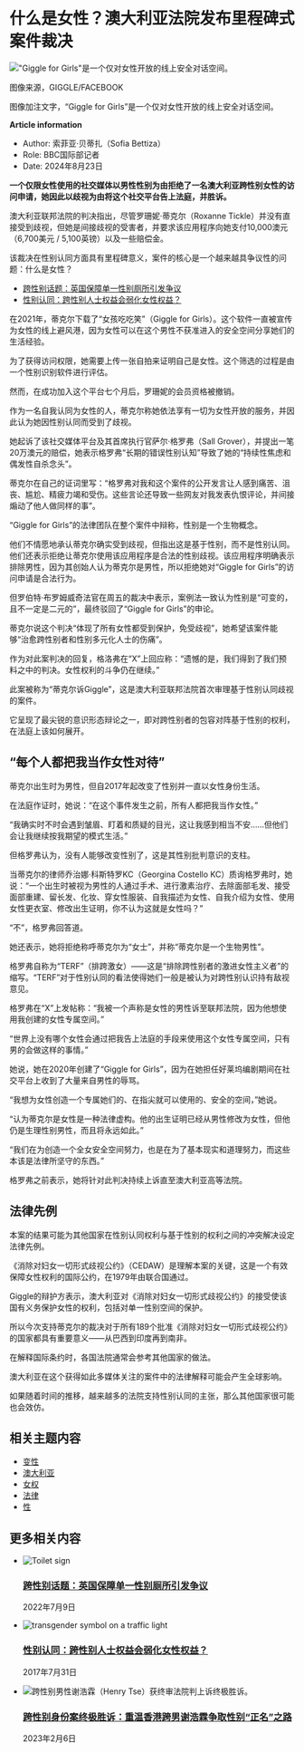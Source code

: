 # 什么是女性？澳大利亚法院发布里程碑式案件裁决

!["Giggle for Girls"是一个仅对女性开放的线上安全对话空间。](https://ichef.bbci.co.uk/ace/ws/640/cpsprodpb/66E8/production/_133544362_2981256d-0d8f-498c-8ac8-043d9ae6b3fe.jpg.webp)

图像来源，GIGGLE/FACEBOOK

图像加注文字，“Giggle for Girls”是一个仅对女性开放的线上安全对话空间。

**Article information**

- Author: 索菲亚·贝蒂扎（Sofia Bettiza）
- Role: BBC国际部记者
- Date: 2024年8月23日

**一个仅限女性使用的社交媒体以男性性别为由拒绝了一名澳大利亚跨性别女性的访问申请，她因此以歧视为由将这个社交平台告上法庭，并胜诉。**

澳大利亚联邦法院的判决指出，尽管罗珊妮·蒂克尔（Roxanne Tickle）并没有直接受到歧视，但她是间接歧视的受害者，并要求该应用程序向她支付10,000澳元（6,700美元 / 5,100英镑）以及一些赔偿金。

该裁决在性别认同方面具有里程碑意义，案件的核心是一个越来越具争议性的问题：什么是女性？

- [跨性别话题：英国保障单一性别厕所引发争议](/zhongwen/simp/uk-62050253)
- [性别认同：跨性别人士权益会弱化女性权益？](/zhongwen/simp/uk-40772676)

在2021年，蒂克尔下载了“女孩吃吃笑”（Giggle for Girls）。这个软件一直被宣传为女性的线上避风港，因为女性可以在这个男性不获准进入的安全空间分享她们的生活经验。

为了获得访问权限，她需要上传一张自拍来证明自己是女性。这个筛选的过程是由一个性别识别软件进行评估。

然而，在成功加入这个平台七个月后，罗珊妮的会员资格被撤销。

作为一名自我认同为女性的人，蒂克尔称她依法享有一切为女性开放的服务，并因此认为她因性别认同而受到了歧视。

她起诉了该社交媒体平台及其首席执行官萨尔·格罗弗（Sall Grover），并提出一笔20万澳元的赔偿，她表示格罗弗“长期的错误性别认知”导致了她的“持续性焦虑和偶发性自杀念头”。

蒂克尔在自己的证词里写：“格罗弗对我和这个案件的公开发言让人感到痛苦、沮丧、尴尬、精疲力竭和受伤。这些言论还导致一些网友对我发表仇恨评论，并间接煽动了他人做同样的事”。

“Giggle for Girls”的法律团队在整个案件中辩称，性别是一个生物概念。

他们不情愿地承认蒂克尔确实受到歧视，但指出这是基于性别，而不是性别认同。他们还表示拒绝让蒂克尔使用该应用程序是合法的性别歧视。该应用程序明确表示排除男性，因为其创始人认为蒂克尔是男性，所以拒绝她对“Giggle for Girls”的访问申请是合法行为。

但罗伯特·布罗姆威奇法官在周五的裁决中表示，案例法一致认为性别是“可变的，且不一定是二元的”，最终驳回了“Giggle for Girls”的申论。

蒂克尔说这个判决“体现了所有女性都受到保护，免受歧视”，她希望该案件能够“治愈跨性别者和性别多元化人士的伤痛”。

作为对此案判决的回复，格洛弗在“X”上回应称：“遗憾的是，我们得到了我们预料之中的判决。女性权利的斗争仍在继续。”

此案被称为“蒂克尔诉Giggle”，这是澳大利亚联邦法院首次审理基于性别认同歧视的案件。

它呈现了最尖锐的意识形态辩论之一，即对跨性别者的包容对阵基于性别的权利，在法庭上该如何展开。

## “每个人都把我当作女性对待”

蒂克尔出生时为男性，但自2017年起改变了性别并一直以女性身份生活。

在法庭作证时，她说：“在这个事件发生之前，所有人都把我当作女性。”

“我确实时不时会遇到皱眉、盯着和质疑的目光，这让我感到相当不安……但他们会让我继续按我期望的模式生活。”

但格罗弗认为，没有人能够改变性别了，这是其性别批判意识的支柱。

当蒂克尔的律师乔治娜·科斯特罗KC（Georgina Costello KC）质询格罗弗时，她说：“一个出生时被视为男性的人通过手术、进行激素治疗、去除面部毛发、接受面部重建、留长发、化妆、穿女性服装、自我描述为女性、自我介绍为女性、使用女性更衣室、修改出生证明，你不认为这就是女性吗？”

“不”，格罗弗回答道。

她还表示，她将拒绝称呼蒂克尔为“女士”，并称“蒂克尔是一个生物男性”。

格罗弗自称为“TERF”（排跨激女）——这是“排除跨性别者的激进女性主义者”的缩写。“TERF”对于性别认同的看法使得她们一般是被认为对跨性别认识持有敌视意见。

格罗弗在“X”上发帖称：“我被一个声称是女性的男性诉至联邦法院，因为他想使用我创建的女性专属空间。”

“世界上没有哪个女性会通过把我告上法庭的手段来使用这个女性专属空间，只有男的会做这样的事情。”

她说，她在2020年创建了“Giggle for Girls”，因为在她担任好莱坞编剧期间在社交平台上收到了大量来自男性的辱骂。

“我想为女性创造一个专属她们的、在指尖就可以使用的、安全的空间，”她说。

“认为蒂克尔是女性是一种法律虚构。他的出生证明已经从男性修改为女性，但他仍是生理性别男性，而且将永远如此。”

“我们在为创造一个全女安全空间努力，也是在为了基本现实和道理努力，而这些本该是法律所坚守的东西。”

格罗弗之前表示，她将针对此判决持续上诉直至澳大利亚高等法院。

## 法律先例

本案的结果可能为其他国家在性别认同权利与基于性别的权利之间的冲突解决设定法律先例。

《消除对妇女一切形式歧视公约》（CEDAW）是理解本案的关键，这是一个有效保障女性权利的国际公约，在1979年由联合国通过。

Giggle的辩护方表示，澳大利亚对《消除对妇女一切形式歧视公约》的接受使该国有义务保护女性的权利，包括对单一性别空间的保护。

所以今次支持蒂克尔的裁决对于所有189个批准《消除对妇女一切形式歧视公约》的国家都具有重要意义——从巴西到印度再到南非。

在解释国际条约时，各国法院通常会参考其他国家的做法。

澳大利亚在这个获得如此多媒体关注的案件中的法律解释可能会产生全球影响。

如果随着时间的推移，越来越多的法院支持性别认同的主张，那么其他国家很可能也会效仿。

## 相关主题内容

- [变性](/zhongwen/simp/topics/c4vmr082rv1t)
- [澳大利亚](/zhongwen/simp/topics/c50nzmym26et)
- [女权](/zhongwen/simp/topics/c61k92l3ez3t)
- [法律](/zhongwen/simp/topics/cpv3e5knkd6t)
- [性](/zhongwen/simp/topics/cr1nyxkyy1yt)

## 更多相关内容

- ![Toilet sign](https://ichef.bbci.co.uk/ace/ws/660/cpsprodpb/B6DF/production/_125751864_mediaitem125751863.jpg.webp)
  
  ### [跨性别话题：英国保障单一性别厕所引发争议](/zhongwen/simp/uk-62050253)
  
  2022年7月9日
  
- ![transgender symbol on a traffic light](https://ichef.bbci.co.uk/ace/ws/660/cpsprodpb/5EAC/production/_97063242_hi039937038.jpg.webp)
  
  ### [性别认同：跨性别人士权益会弱化女性权益？](/zhongwen/simp/uk-40772676)
  
  2017年7月31日
  
- ![跨性别男性谢浩霖（Henry Tse）获终审法院判上诉终极胜诉。](https://ichef.bbci.co.uk/ace/ws/660/cpsprodpb/17D11/production/_128535579_dsc00019.jpg.webp)
  
  ### [跨性别身份案终极胜诉：重温香港跨男谢浩霖争取性别“正名”之路](/zhongwen/simp/chinese-news-64327239)
  
  2023年2月6日